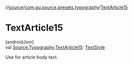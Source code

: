 //[source](../../index.md)/[com.gu.source.presets.typography](index.md)/[TextArticle15](-text-article15.md)

# TextArticle15

[androidJvm]\
val [Source.Typography](../com.gu.source/-source/-typography/index.md).[TextArticle15](-text-article15.md): [TextStyle](https://developer.android.com/reference/kotlin/androidx/compose/ui/text/TextStyle.html)

Use for article body text.
